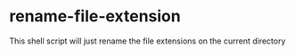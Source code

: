 # rename-file-extension
This shell script will just rename the file extensions on the current directory
